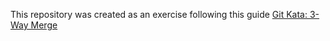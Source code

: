 This repository was created as an exercise following this guide [Git Kata: 3-Way Merge](https://github.com/praqma-training/git-katas/tree/master/3-way-merge)
